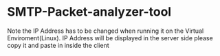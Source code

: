 # SMTP-Packet-analyzer-tool
Note the IP Address has to be changed when running it on the Virtual Enviroment(Linux). IP Address will be displayed in the server side please copy it and paste in inside the client 
